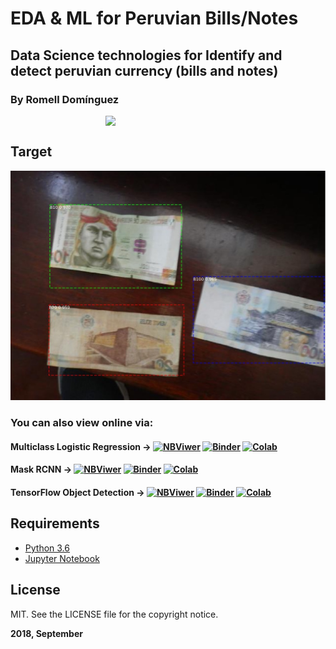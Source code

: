 # EDA & ML for Peruvian Bills/Notes

## Data Science technologies for Identify and detect peruvian currency (bills and notes)

### By Romell Domínguez
[![](https://raw.githubusercontent.com/romellfudi/assets/master/favicon.ico#favico)](https://www.romellfudi.com/)

## Target
![](preview/target_image.jpg)

### You can also view online via:

#### Multiclass Logistic Regression -> [![NBViwer](https://img.shields.io/badge/display-nbviwer-blue.svg)](http://nbviewer.jupyter.org/github/romellfudi/dataset_currency/blob/master/Jose_Taquia_All_TransferLearning_LRMultiClass_saveload.ipynb) [![Binder](https://mybinder.org/badge.svg)](https://mybinder.org/v2/gh/romellfudi/dataset_currency/master?filepath=Jose_Taquia_All_TransferLearning_LRMultiClass_saveload.ipynb) [![Colab](https://colab.research.google.com/assets/colab-badge.svg)](https://colab.research.google.com/github/romellfudi/dataset_currency/blob/master/Jose_Taquia_All_TransferLearning_LRMultiClass_saveload.ipynb)

#### Mask RCNN -> [![NBViwer](https://img.shields.io/badge/display-nbviwer-blue.svg)](http://nbviewer.jupyter.org/github/romellfudi/dataset_currency/blob/master/Mask_RCNN_worked.ipynb) [![Binder](https://mybinder.org/badge.svg)](https://mybinder.org/v2/gh/romellfudi/dataset_currency/master?filepath=Mask_RCNN_worked.ipynb) [![Colab](https://colab.research.google.com/assets/colab-badge.svg)](https://colab.research.google.com/github/romellfudi/dataset_currency/blob/master/Mask_RCNN_worked.ipynb)

#### TensorFlow Object Detection -> [![NBViwer](https://img.shields.io/badge/display-nbviwer-blue.svg)](http://nbviewer.jupyter.org/github/romellfudi/dataset_currency/blob/master/Peruvian_Detect_Multiple_Bills_2_rates.ipynb) [![Binder](https://mybinder.org/badge.svg)](https://mybinder.org/v2/gh/romellfudi/dataset_currency/master?filepath=Peruvian_Detect_Multiple_Bills_2_rates.ipynb) [![Colab](https://colab.research.google.com/assets/colab-badge.svg)](https://colab.research.google.com/github/romellfudi/dataset_currency/blob/master/Peruvian_Detect_Multiple_Bills_2_rates.ipynb)

## Requirements

* [Python 3.6](https://www.python.org/downloads/release/python-360/)
* [Jupyter Notebook](http://jupyter.org/)

## License

MIT. See the LICENSE file for the copyright notice.

**2018, September**

<style>
img[src*='#favico'] { 
    width:200px;
    display: block;
    margin: auto;
}
</style>